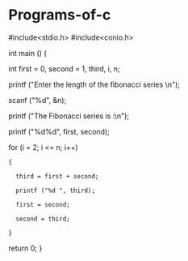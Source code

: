 # Programs-of-c
#include<stdio.h>
#include<conio.h>

int main ()
{

  int first = 0, second = 1, third, i, n;

  printf ("Enter the length of the fibonacci series \n");

  scanf ("%d", &n);

  printf ("The Fibonacci series is :\n");

  printf ("%d%d", first, second);

  for (i = 2; i <= n; i++)

    {

      third = first + second;

      printf ("%d ", third);

      first = second;

      second = third;

    }

  return 0;
}
